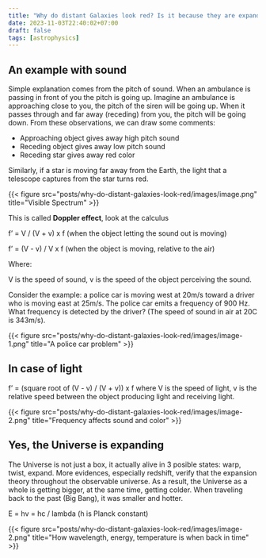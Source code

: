```yaml
---
title: "Why do distant Galaxies look red? Is it because they are expanding?"
date: 2023-11-03T22:40:02+07:00
draft: false
tags: [astrophysics]
---
```


## An example with sound

Simple explanation comes from the pitch of sound. When an ambulance is passing in front of you the pitch is going up. Imagine an ambulance is approaching close to you, the pitch of the siren will be going up. When it passes through and far away (receding) from you, the pitch will be going down. From these observations, we can draw some comments:

- Approaching object gives away high pitch sound
- Receding object gives away low pitch sound
- Receding star gives away red color

Similarly, if a star is moving far away from the Earth, the light that a telescope captures from the star turns red.

{{< figure src="posts/why-do-distant-galaxies-look-red/images/image.png" title="Visible Spectrum" >}}

This is called **Doppler effect**, look at the calculus

f’ = V / (V + v) x f (when the object letting the sound out is moving)

f’ = (V - v) / V x f (when the object is moving, relative to the air)

Where:

V is the speed of sound, v is the speed of the object perceiving the sound.

Consider the example: a police car is moving west at 20m/s toward a driver who is moving east at 25m/s. The police car emits a frequency of 900 Hz. What frequency is detected by the driver? (The speed of sound in air at 20C is 343m/s).

{{< figure src="posts/why-do-distant-galaxies-look-red/images/image-1.png" title="A police car problem" >}}

## In case of light

f’ = (square root of (V - v) / (V + v)) x f where V is the speed of light, v is the relative speed between the object producing light and receiving light.


{{< figure src="posts/why-do-distant-galaxies-look-red/images/image-2.png" title="Frequency affects sound and color" >}}


## Yes, the Universe is expanding

The Universe is not just a box, it actually alive in 3 posible states: warp, twist, expand. More evidences, especially redshift, verify that the expansion theory throughout the observable universe. As a result, the Universe as a whole is getting bigger, at the same time, getting colder. When traveling back to the past (Big Bang), it was smaller and hotter.

E = hv = hc / lambda (h is Planck constant)

{{< figure src="posts/why-do-distant-galaxies-look-red/images/image-2.png" title="How wavelength, energy, temperature is when back in time" >}}